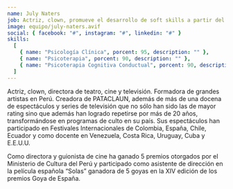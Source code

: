 ```yaml
---
name: July Naters
job: Actriz, clown, promueve el desarrollo de soft skills a partir del arte
image: equipo/july-naters.avif
social: { facebook: "#", instagram: "#", linkedin: "#" }
skills:
  [
    { name: "Psicología Clínica", porcent: 95, description: "" },
    { name: "Psicoterapia", porcent: 90, description: "" },
    { name: "Psicoterapia Cognitiva Conductual", porcent: 90, description: "" },
  ]
---
```


<div class="font-light tracking-wider columns-1 md:columns-2 text-zinc-700">
<p class="mb-4 capital-letter">Actriz, clown, directora de teatro, cine y televisión. Formadora de grandes artistas en Perú. Creadora de PATACLAUN, además de más de una docena de espectáculos y series de televisión que no sólo han sido las de mayor rating sino que además han logrado repetirse por más de 20 años, transformándose en programas de culto en su  país. Sus espectáculos han participado en Festivales Internacionales de Colombia, España, Chile, Ecuador y como docente en Venezuela, Costa Rica, Uruguay, Cuba y E.E.U.U.</p>
<p class="mb-4">Como directora y guionista de cine ha ganado 5 premios otorgados por el Ministerio de Cultura del Perú y participado como asistente de dirección en la película española  “Solas” ganadora  de 5 goyas en la  XIV  edición de los premios Goya de España.</p>
</div>
